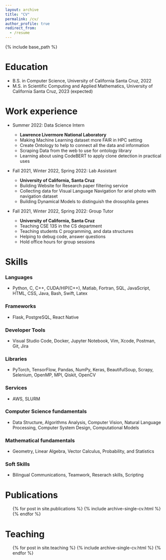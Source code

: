 ```yaml
---
layout: archive
title: "CV"
permalink: /cv/
author_profile: true
redirect_from:
  - /resume
---
```


{% include base_path %}

Education
======
* B.S. in Computer Science, University of California Santa Cruz, 2022
* M.S. in Scientific Computing and Applied Mathematics,  University of California Santa Cruz, 2023 (expected)
<!-- * Ph.D in Version Control Theory, GitHub University, 2018 (expected) -->

Work experience
======
* Summer 2022: 
Data Science Intern
  * **Lawrence Livermore National Laboratory**
  * Making Machine Learning dataset more FAIR in HPC setting
  * Create Ontology to help to connect all the data and information
  * Scraping Data from the web to use for ontology library
  * Learning about using CodeBERT to apply clone detection in practical uses

* Fall 2021, Winter 2022, Spring 2022: Lab Assistant
  * **University of California, Santa Cruz**
  * Building Website for Research paper filtering service 
  * Collecting data for Visual Language Navigation for ariel photo with navigation dataset
  * Building Dynamical Models to distinguish the drosophila genes

* Fall 2021, Winter 2022, Spring 2022: Group Tutor
  * **University of California, Santa Cruz**
  * Teaching CSE 13S in the CS department
  * Teaching students C programming, and data structures
  * Helping to debug code, answer questions
  * Hold office hours for group sessions
  
  
Skills
======
### Languages
- Python, C, C++, CUDA/HIP(C++), Matlab, Fortran, SQL, JavaScript, HTML, CSS, Java, Bash, Swift, Latex

### Frameworks
- Flask, PostgreSQL, React Native

### Developer Tools 
- Visual Studio Code, Docker, Jupyter Notebook, Vim, Xcode, Postman, Git, Jira

### Libraries 
- PyTorch, TensorFlow, Pandas, NumPy, Keras, BeautifulSoup, Scrapy, Selenium, OpenMP, MPI, Qiskit, OpenCV

### Services 
- AWS, SLURM

### Computer Science fundamentals 
- Data Structure, Algorithms Analysis, Computer Vision, Natural Language Processing, Computer System Design, Computational Models

### Mathematical fundamentals
- Geometry, Linear Algebra, Vector Calculus, Probability, and Statistics

### Soft Skills 
- Bilingual Communications, Teamwork, Reserach skills, Scripting


Publications
======
  <ul>{% for post in site.publications %}
    {% include archive-single-cv.html %}
  {% endfor %}</ul>
  
<!-- Talks
======
  <ul>{% for post in site.talks %}
    {% include archive-single-talk-cv.html %}
  {% endfor %}</ul> -->
  
Teaching
======
  <ul>{% for post in site.teaching %}
    {% include archive-single-cv.html %}
  {% endfor %}</ul>
  
